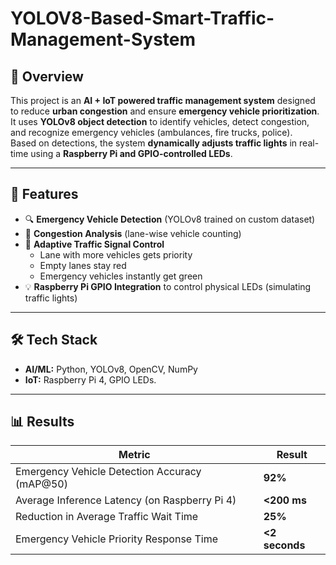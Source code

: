 # YOLOV8-Based-Smart-Traffic-Management-System  

## 📌 Overview  
This project is an **AI + IoT powered traffic management system** designed to reduce **urban congestion** and ensure **emergency vehicle prioritization**.  
It uses **YOLOv8 object detection** to identify vehicles, detect congestion, and recognize emergency vehicles (ambulances, fire trucks, police).  
Based on detections, the system **dynamically adjusts traffic lights** in real-time using a **Raspberry Pi and GPIO-controlled LEDs**.  

---

## 🎯 Features  
- 🔍 **Emergency Vehicle Detection** (YOLOv8 trained on custom dataset)  
- 🚗 **Congestion Analysis** (lane-wise vehicle counting)  
- 🚦 **Adaptive Traffic Signal Control**  
  - Lane with more vehicles gets priority  
  - Empty lanes stay red  
  - Emergency vehicles instantly get green  
- 💡 **Raspberry Pi GPIO Integration** to control physical LEDs (simulating traffic lights)   

---

## 🛠️ Tech Stack  
- **AI/ML:** Python, YOLOv8, OpenCV, NumPy  
- **IoT:** Raspberry Pi 4, GPIO LEDs. 

---

## 📊 Results  

| Metric                                    | Result   |
|-------------------------------------------|----------|
| Emergency Vehicle Detection Accuracy (mAP@50) | **92%** |
| Average Inference Latency (on Raspberry Pi 4) | **<200 ms** |
| Reduction in Average Traffic Wait Time        | **25%** |
| Emergency Vehicle Priority Response Time      | **<2 seconds** |

